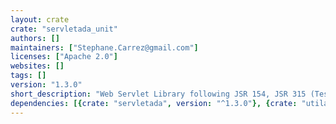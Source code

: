 ```yaml
---
layout: crate
crate: "servletada_unit"
authors: []
maintainers: ["Stephane.Carrez@gmail.com"]
licenses: ["Apache 2.0"]
websites: []
tags: []
version: "1.3.0"
short_description: "Web Servlet Library following JSR 154, JSR 315 (Testing framework)"
dependencies: [{crate: "servletada", version: "^1.3.0"}, {crate: "utilada", version: "^2.0.0"}, {crate: "utilada_unit", version: "^2.0.0"}]
---
```



